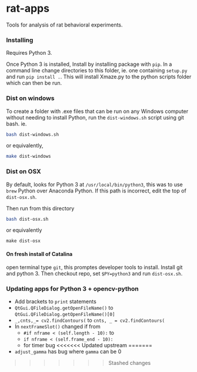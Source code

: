 # rat-apps

Tools for analysis of rat behavioral experiments.

### Installing

Requires Python 3.  

Once Python 3 is installed, Install by installing package with `pip`. In a command line change directories to this folder, ie. one containing `setup.py` and run `pip install .`.  This will install Xmaze.py to the python scripts folder which can then be run.

### Dist on windows

To create a folder with .exe files that can be run on any Windows computer without needing to install Python, run the `dist-windows.sh` script using git bash.  ie.
```bash
bash dist-windows.sh
```
or equivalently,
```bash
make dist-windows
```

### Dist on OSX

By default, looks for Python 3 at `/usr/local/bin/python3`, this was to use `brew` Python over Anaconda Python.  If this path is incorrect, edit the top of `dist-osx.sh`.

Then run from this directory
```bash
bash dist-osx.sh
```
or equivalently
```
make dist-osx
```

#### On fresh install of Catalina

open terminal type `git`, this promptes developer tools to install.  Install git and python 3.  Then checkout repo, set `$PY=python3` and run `dist-osx.sh`.





### Updating apps for Python 3 + opencv-python

- Add brackets to `print` statements
- `QtGui.QFileDialog.getOpenFileName()` to  `QtGui.QFileDialog.getOpenFileName()[0]`
- `_,cnts,_= cv2.findContours(` to `cnts, _ = cv2.findContours(`
- In `nextFrameSlot()` changed if from
  - `#if nframe < (self.length - 10):` to
  - `if nframe < (self.frame_end - 10):`
  - for timer bug
<<<<<<< Updated upstream
=======
- `adjust_gamma` has bug where `gamma` can be 0

>>>>>>> Stashed changes
